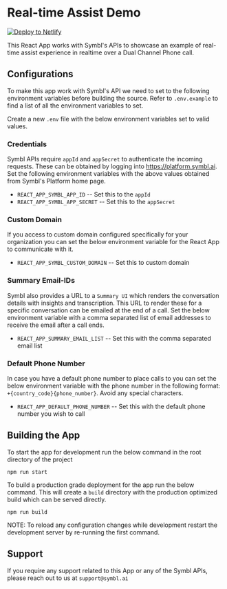 # Real-time Assist Demo

[![Deploy to Netlify](https://www.netlify.com/img/deploy/button.svg)](https://app.netlify.com/start/deploy?repository=https://github.com/symblai/real-time-assist)

This React App works with Symbl's APIs to showcase an example of real-time assist experience in realtime over a Dual Channel Phone call.

## Configurations

To make this app work with Symbl's API we need to set to the following environment variables before building the source.
Refer to `.env.example` to find a list of all the environment variables to set.

Create a new `.env` file with the below environment variables set to valid values.

### Credentials

Symbl APIs require `appId` and `appSecret` to authenticate the incoming requests. These can be obtained by logging into https://platform.symbl.ai.
Set the following environment variables with the above values obtained from Symbl's Platform home page.

- `REACT_APP_SYMBL_APP_ID` -- Set this to the `appId`
- `REACT_APP_SYMBL_APP_SECRET` -- Set this to the `appSecret`

### Custom Domain

If you access to custom domain configured specifically for your organization you can set the below environment variable for the React App to communicate with it.

- `REACT_APP_SYMBL_CUSTOM_DOMAIN` -- Set this to custom domain

### Summary Email-IDs

Symbl also provides a URL to a `Summary UI` which renders the conversation details with insights and transcription. This URL to render these for a specific conversation can be emailed at the end of a call.
Set the below environment variable with a comma separated list of email addresses to receive the email after a call ends.

- `REACT_APP_SUMMARY_EMAIL_LIST` -- Set this with the comma separated email list

### Default Phone Number

In case you have a default phone number to place calls to you can set the below environment variable with the phone number in the following format:
`+{country_code}{phone_number}`. Avoid any special characters.

- `REACT_APP_DEFAULT_PHONE_NUMBER` -- Set this with the default phone number you wish to call

## Building the App

To start the app for development run the below command in the root directory of the project

    npm run start

To build a production grade deployment for the app run the below command. This will create a `build` directory with the production optimized build which can be served directly.

    npm run build

NOTE: To reload any configuration changes while development restart the development server by re-running the first command.

## Support

If you require any support related to this App or any of the Symbl APIs, please reach out to us at
`support@symbl.ai`
